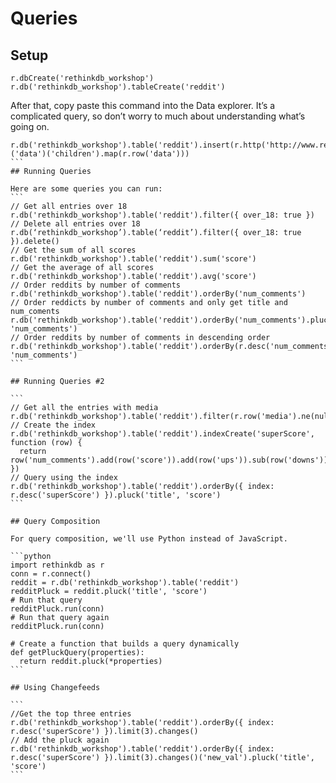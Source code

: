 
# Queries

## Setup
```
r.dbCreate('rethinkdb_workshop')
r.db('rethinkdb_workshop').tableCreate('reddit')
```

After that, copy paste this command into the Data explorer. It’s a complicated query, so don’t worry to much about understanding what’s going on.
````
r.db('rethinkdb_workshop').table('reddit').insert(r.http('http://www.reddit.com/r/programming.json')('data')('children').map(r.row('data')))
```
## Running Queries

Here are some queries you can run:
```
// Get all entries over 18
r.db('rethinkdb_workshop').table('reddit').filter({ over_18: true })
// Delete all entries over 18
r.db(‘rethinkdb_workshop’).table(‘reddit’).filter({ over_18: true }).delete()
// Get the sum of all scores
r.db('rethinkdb_workshop').table('reddit').sum('score')
// Get the average of all scores
r.db('rethinkdb_workshop').table('reddit').avg('score')
// Order reddits by number of comments
r.db('rethinkdb_workshop').table('reddit').orderBy('num_comments')
// Order reddicts by number of comments and only get title and num_coments
r.db('rethinkdb_workshop').table('reddit').orderBy('num_comments').pluck('title', 'num_comments')
// Order reddits by number of comments in descending order
r.db('rethinkdb_workshop').table('reddit').orderBy(r.desc('num_comments')).pluck('title', 'num_comments')
```

## Running Queries #2

```
// Get all the entries with media
r.db('rethinkdb_workshop').table('reddit').filter(r.row('media').ne(null)).pluck('media')
// Create the index
r.db('rethinkdb_workshop').table('reddit').indexCreate('superScore', function (row) {
  return row('num_comments').add(row('score')).add(row('ups')).sub(row('downs'))
})
// Query using the index
r.db('rethinkdb_workshop').table('reddit').orderBy({ index: r.desc('superScore') }).pluck('title', 'score')
```

## Query Composition

For query composition, we'll use Python instead of JavaScript.

```python
import rethinkdb as r
conn = r.connect()
reddit = r.db('rethinkdb_workshop').table('reddit')
redditPluck = reddit.pluck('title', 'score')
# Run that query
redditPluck.run(conn)
# Run that query again
redditPluck.run(conn)

# Create a function that builds a query dynamically
def getPluckQuery(properties):
  return reddit.pluck(*properties)
```

## Using Changefeeds

```
//Get the top three entries
r.db('rethinkdb_workshop').table('reddit').orderBy({ index: r.desc('superScore') }).limit(3).changes()
// Add the pluck again
r.db('rethinkdb_workshop').table('reddit').orderBy({ index: r.desc('superScore') }).limit(3).changes()('new_val').pluck('title', 'score')
```
